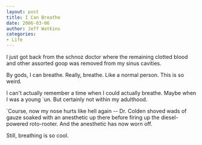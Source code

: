 ```yaml
---
layout: post
title: I Can Breathe
date: 2006-03-06
author: Jeff Watkins
categories:
- Life
---
```


I just got back from the schnoz doctor where the remaining clotted blood and other assorted goop was removed from my sinus cavities.

By gods, I can breathe. Really, breathe. Like a normal person. This is so weird.

I can't actually remember a time when I could actually breathe. Maybe when I was a young `un. But certainly not within my adulthood.

`Course, now my nose hurts like hell again -- Dr. Colden shoved wads of gauze soaked with an anesthetic up there before firing up the diesel-powered roto-rooter. And the anesthetic has now worn off.

Still, breathing is so cool.